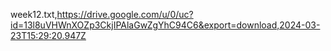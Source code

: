 week12.txt,https://drive.google.com/u/0/uc?id=13l8uVHWnXOZp3CkjIPAlaGwZgYhC94C6&export=download,2024-03-23T15:29:20.947Z